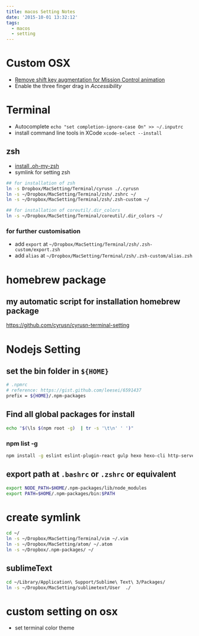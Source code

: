 ```yaml
---
title: macos Setting Notes
date: '2015-10-01 13:32:12'
tags:
  - macos
  - setting
---
```


# Custom OSX

- [Remove shift key augmentation for Mission Control animation][@1]
- Enable the three finger drag in _Accessibility_

# Terminal

- Autocomplete `echo "set completion-ignore-case On" >> ~/.inputrc`
- install command line tools in XCode `xcode-select --install`

## zsh

- [install .oh-my-zsh][@2]
- symlink for setting zsh

```sh
## for installation of zsh
ln -s Dropbox/MacSetting/Terminal/cyrusn ./.cyrusn
ln -s ~/Dropbox/MacSetting/Terminal/zsh/.zshrc ~/
ln -s ~/Dropbox/MacSetting/Terminal/zsh/.zsh-custom ~/

## for installation of coreutil/.dir_colors
ln -s ~/Dropbox/MacSetting/Terminal/coreutil/.dir_colors ~/
```

### for further customisation

- add `export` at `~/Dropbox/MacSetting/Terminal/zsh/.zsh-custom/export.zsh`
- add `alias` at `~/Dropbox/MacSetting/Terminal/zsh/.zsh-custom/alias.zsh`

# homebrew package

## my automatic script for installation homebrew package

<https://github.com/cyrusn/cyrusn-terminal-setting>

# Nodejs Setting

## set the bin folder in `${HOME}`

```sh
# .npmrc
# reference: https://gist.github.com/leesei/6591437
prefix = ${HOME}/.npm-packages
```

## Find all global packages for install

```sh
echo "$(\ls $(npm root -g)  | tr -s '\t\n' ' ')"
```

### npm list -g

```sh
npm install -g eslint eslint-plugin-react gulp hexo hexo-cli http-server jshint jsxhint lodash node-gyp nodemon
```

## export path at `.bashrc` or `.zshrc` or equivalent

```sh
export NODE_PATH=$HOME/.npm-packages/lib/node_modules
export PATH=$HOME/.npm-packages/bin:$PATH
```

# create symlink

```sh
cd ~/
ln -s ~/Dropbox/MacSetting/Terminal/vim ~/.vim
ln -s ~/Dropbox/MacSetting/atom/ ~/.atom
ln -s ~/Dropbox/.npm-packages/ ~/
```

## sublimeText

```sh
cd ~/Library/Application\ Support/Sublime\ Text\ 3/Packages/
ln -s ~/Dropbox/MacSetting/sublimetext/User  ./
```

# custom setting on osx

- set terminal color theme


[@1]: http://apple.stackexchange.com/questions/66433/remove-shift-key-augmentation-for-mission-control-animation#answer-115698
[@2]: https://github.com/robbyrussell/oh-my-zsh
